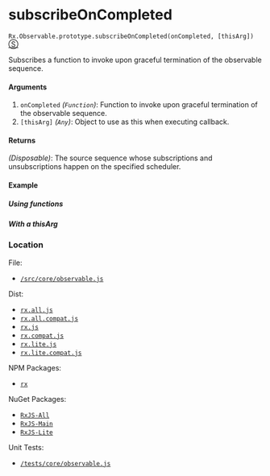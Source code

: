 # subscribeOnCompleted

`Rx.Observable.prototype.subscribeOnCompleted(onCompleted, [thisArg])`
[&#x24C8;](https://github.com/Reactive-Extensions/RxJS/blob/master/src/core/observable.js "View in source")

Subscribes a function to invoke upon graceful termination of the observable sequence.

#### Arguments
1. `onCompleted` *(`Function`)*: Function to invoke upon graceful termination of the observable sequence.
2. `[thisArg]` *(`Any`)*: Object to use as this when executing callback.

#### Returns
*(Disposable)*: The source sequence whose subscriptions and unsubscriptions happen on the specified scheduler.

#### Example

##### Using functions

[](http://jsbin.com/qasimo/1/embed?js,console)

##### With a thisArg

[](http://jsbin.com/qinupu/1/embed?js,console)

### Location

File:
- [`/src/core/observable.js`](https://github.com/Reactive-Extensions/RxJS/blob/master/src/core/observable.js)

Dist:
- [`rx.all.js`](https://github.com/Reactive-Extensions/RxJS/blob/master/dist/rx.all.js)
- [`rx.all.compat.js`](https://github.com/Reactive-Extensions/RxJS/blob/master/dist/rx.all.compat.js)
- [`rx.js`](https://github.com/Reactive-Extensions/RxJS/blob/master/dist/rx.js)
- [`rx.compat.js`](https://github.com/Reactive-Extensions/RxJS/blob/master/dist/rx.compat.js)
- [`rx.lite.js`](https://github.com/Reactive-Extensions/RxJS/blob/master/rx.lite.js)
- [`rx.lite.compat.js`](https://github.com/Reactive-Extensions/RxJS/blob/master/rx.lite.compat.js)

NPM Packages:
- [`rx`](https://www.npmjs.org/package/rx)

NuGet Packages:
- [`RxJS-All`](http://www.nuget.org/packages/RxJS-All/)
- [`RxJS-Main`](http://www.nuget.org/packages/RxJS-Main/)
- [`RxJS-Lite`](http://www.nuget.org/packages/RxJS-Lite/)

Unit Tests:
- [`/tests/core/observable.js`](https://github.com/Reactive-Extensions/RxJS/blob/master/tests/core/observable.js)
